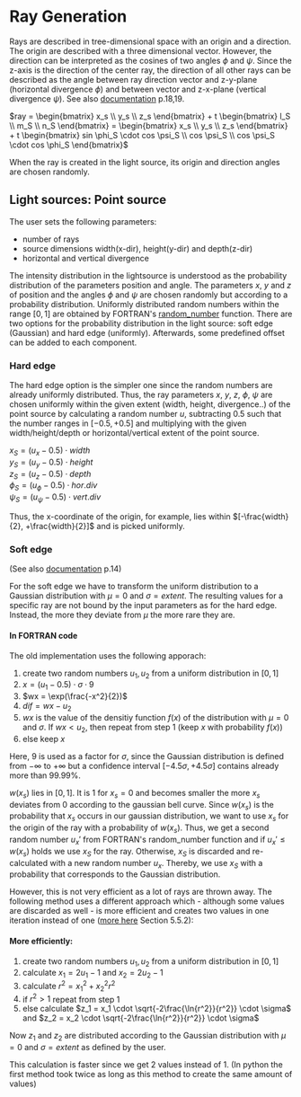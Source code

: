 # Ray Generation

Rays are described in tree-dimensional space with an origin and a direction.
The origin are described with a three dimensional vector. However, the direction can be interpreted as the cosines of two angles $\phi$ and $\psi$. Since the z-axis is the direction of the center ray, the direction of all other rays can be described as the angle between ray direction vector and z-y-plane (horizontal divergence $\phi$) and between vector and z-x-plane (vertical divergence $\psi$).
See also [documentation](https://it-ed-git.basisit.de/RAY/RAY/-/wikis/uploads/bdcf4515e03b2fccf462c5f0d76052c3/Paper_Schaefers_RAY_Springer_2007.pdf) p.18,19.

$ray = \begin{bmatrix}
    x_s \\ y_s \\ z_s
    \end{bmatrix} + t 
    \begin{bmatrix}
    l_S \\ m_S \\ n_S
    \end{bmatrix}
    = \begin{bmatrix}
    x_s \\ y_s \\ z_s
    \end{bmatrix} + t 
    \begin{bmatrix}
    sin \phi_S \cdot cos \psi_S \\ cos \psi_S \\ cos \psi_S \cdot cos \phi_S
    \end{bmatrix}$

When the ray is created in the light source, its origin and direction angles are chosen randomly.

## Light sources: Point source
The user sets the following parameters:
* number of rays
* source dimensions width(x-dir), height(y-dir) and depth(z-dir) 
* horizontal and vertical divergence

The intensity distribution in the lightsource is understood as the probability distribution of the parameters position and angle.
The parameters $x$, $y$ and $z$ of position and the angles $\phi$ and $\psi$ are chosen randomly but according to a probability distribution. Uniformly distributed random numbers within the range $[0,1]$ are obtained by FORTRAN's [random_number](https://gcc.gnu.org/onlinedocs/gcc-4.8.0/gfortran/RANDOM_005fNUMBER.html) function.
There are two options for the probability distribution in the light source:
soft edge (Gaussian) and hard edge (uniformly).
Afterwards, some predefined offset can be added to each component.

### Hard edge
The hard edge option is the simpler one since the random numbers are already uniformly distributed. Thus, the ray parameters $x$, $y$, $z$, $\phi$, $\psi$ are chosen uniformly within the given extent (width, height, divergence..) of the point source by calculating a random number $u$, subtracting 0.5 such that the number ranges in $[-0.5,+0.5]$ and multiplying with the given width/height/depth or horizontal/vertical extent of the point source.

$x_S = (u_x - 0.5) \cdot width$ <br>
$y_S = (u_y - 0.5) \cdot height$ <br>
$z_S = (u_z - 0.5) \cdot depth$ <br>
$\phi_S = (u_\phi - 0.5) \cdot hor. div$ <br>
$\psi_S = (u_\psi - 0.5) \cdot vert. div$ <br>


Thus, the x-coordinate of the origin, for example, lies within $[-\frac{width}{2}, +\frac{width}{2}]$ and is picked uniformly.

### Soft edge
(See also [documentation](https://it-ed-git.basisit.de/RAY/RAY/-/wikis/uploads/bdcf4515e03b2fccf462c5f0d76052c3/Paper_Schaefers_RAY_Springer_2007.pdf) p.14)

For the soft edge we have to transform the uniform distribution to a Gaussian distribution with $\mu = 0$ and $\sigma = extent$. The resulting values for a specific ray are not bound by the input parameters as for the hard edge. Instead, the more they deviate from $\mu$ the more rare they are. 

#### In FORTRAN code
The old implementation uses the following apporach:

1. create two random numbers $u_1,u_2$ from a uniform distribution in $[0,1]$
2. $x =(u_1 - 0.5 ) \cdot \sigma \cdot 9$
3. $wx =  \exp(\frac{-x^2}{2})$
4. $dif = wx-u_2$
5. $wx$ is the value of the densitiy function $f(x)$ of the distribution with $\mu=0$ and $\sigma$. If $wx < u_2$, then repeat from step 1 (keep $x$ with probability $f(x)$)
6. else keep $x$


Here, 9 is used as a factor for $\sigma$, since the Gaussian distribution is defined from $-\infty$ to $+\infty$ but a confidence interval $[-4.5 \sigma, +4.5 \sigma]$ contains already more than 99.99%.

$w(x_s)$ lies in $[0,1]$. It is $1$ for $x_s = 0$ and becomes smaller the more $x_s$ deviates from $0$ according to the gaussian bell curve.
Since $w(x_s)$ is the probability that $x_s$ occurs in our gaussian distribution, we want to use $x_s$ for the origin of the ray with a probability of $w(x_s)$. Thus, we get a second random number $u_x'$ from FORTRAN's random_number function and if $u_x' \leq w(x_s)$ holds we use $x_S$ for the ray. Otherwise, $x_S$ is discarded and re-calculated with a new random number $u_x$. Thereby, we use $x_S$ with a probability that corresponds to the Gaussian distribution.

However, this is not very efficient as a lot of rays are thrown away. The following method uses a different approach which - although some values are discarded as well - is more efficient and creates two values in one iteration instead of one ([more here](https://www.desy.de/~sschmitt/blobel/eBuch.pdf) Section 5.5.2):

#### More efficiently:
1. create two random numbers $u_1, u_2$ from a uniform distribution in $[0,1]$
2. calculate $x_1 = 2u_1-1$ and $x_2 = 2u_2 -1$
3. calculate  $r^2 = x_1^2 + x_2^2r^2$
4. if $r^2 > 1$ repeat from step 1
5. else calculate 
$z_1 = x_1 \cdot \sqrt{-2\frac{\ln{r^2}}{r^2}} \cdot \sigma$ and 
$z_2 = x_2 \cdot \sqrt{-2\frac{\ln{r^2}}{r^2}} \cdot \sigma$

Now $z_1$ and $z_2$ are distributed according to the Gaussian distribution with $\mu = 0$ and $\sigma = extent$ as defined by the user.

This calculation is faster since we get 2 values instead of 1. 
(In python the first method took twice as long as this method to create the same amount of values)